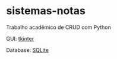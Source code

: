 # sistemas-notas
<p>Trabalho acadêmico de CRUD com Python</p>
<p>GUI: <a href="https://docs.python.org/3/library/tkinter.html">tkinter</a></p>
<p>Database: <a href="https://www.sqlite.org/index.html">SQLite</a></p>
